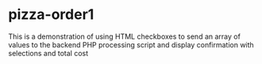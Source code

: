 # pizza-order1
This is a demonstration of using HTML checkboxes to send an array of values to the backend PHP processing script and display confirmation with selections and total cost
